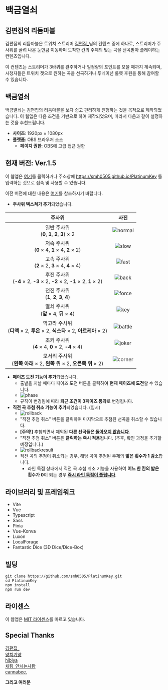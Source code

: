 # 백금열쇠

## 김편집의 리듬마블

김편집의 리듬마블은 트위치 스트리머 [김편집_](https://kimpyun.zip)님의 컨텐츠 중에 하나로,
스트리머가 주사위를 굴려 나온 눈만큼 이동하며 도착한 칸의 주제의 맞는 곡을 선곡받아 플레이하는 컨텐츠입니다.

이 컨텐츠는 스트리머가 3바퀴를 완주하거나 일정량의 포인트를 모을 때까지 계속되며,
시청자들은 트위치 챗으로 원하는 곡을 선곡하거나 투네이션 룰렛 후원을 통해 참여할 수 있습니다.

## 백금열쇠

백금열쇠는 김편집의 리듬마블을 보다 쉽고 편리하게 진행하는 것을 목적으로 제작되었습니다.
이 웹앱은 다음 조건을 기반으로 하여 제작되었으며, 따라서 다음과 같이 설정하는 것을 추천드립니다.

- **사이즈**: 1920px × 1080px
- **플랫폼**: OBS 브라우저 소스
  - **페이지 권한**: OBS에 고급 접근 권한

## 현재 버전: Ver.1.5

이 웹앱은 [여기](https://smh0505.github.io/PlatinumKey)를 클릭하거나 주소창에 https://smh0505.github.io/PlatinumKey 를 입력하는 것으로 접속 및 사용할 수 있습니다.

이전 버전에 대한 내용은 [여기](./devlogs/README.md)를 참조하시기 바랍니다.

- **주사위 텍스쳐가 추가**되었습니다.

| **주사위** | **사진** |
| :---: | :---: |
| 일반 주사위<br />(**0**, **1**, **2**, **3**) × 2 | ![normal](./images/normal_dice.png) |
| 저속 주사위<br />(**0** × 4, **1** × 4, **2** × 2) | ![slow](./images/slow_dice.png) |
| 고속 주사위<br />(**2** × 2, **3** × 4, **4** × 4) | ![fast](./images/fast_dice.png) |
| 후진 주사위<br />(**-4** × 2, **-3** × 2, **-2** × 2, **-1** × 2, **1** × 2) | ![back](./images/back_dice.png) |
| 전진 주사위<br />(**1**, **2**, **3**, **4**) | ![force](./images/force_dice.png) |
| 열쇠 주사위<br />(**앞** × 4, **뒤** × 4) | ![key](./images/key_dice.png) |
| 막고라 주사위<br />(**디맥** × 2, **투온** × 2, **식스타** × 2, **아르케아** × 2) | ![battle](./images/battle_dice.png) |
| 조커 주사위<br />(**4** × 4, **0** × 2, **-4** × 4) | ![joker](./images/joker_dice.png) |
| 모서리 주사위<br />(**왼쪽 아래** × 2, **왼쪽 위** × 2, **오른쪽 위** × 2) | ![corner](./images/corner_dice.png) |

- **페이즈 도전 기능이 추가**되었습니다.
  - 출발을 지날 때마다 페이즈 도전 버튼을 클릭하여 **현재 페이즈에 도전**할 수 있습니다.
  - ![phase](./images/phase.png)
  - 규칙이 변경됨에 따라 **퇴근 조건이 3페이즈 통과**로 변경됩니다.
- **직전 곡 추첨 취소 기능이 추가**되었습니다. (임시)
  - ![rollback](./images/rollback.gif)
  - "직전 추첨 취소" 버튼을 클릭하여 마지막으로 추첨된 선곡을 취소할 수 있습니다.
  - **\[주의!]** 추첨되면서 제외된 **다른 선곡들은 <ins>돌아오지 않습니다</ins>**.
  - "직전 추첨 취소" 버튼은 **클릭하는 즉시 적용**됩니다. (추후, 확인 과정을 추가할 예정입니다.)
  - ![rollbackresult](./images/rollback_result.gif)
  - 직전 곡의 추첨이 취소되는 경우, 해당 곡이 추첨된 주제의 **밟은 횟수가 1 감소**합니다.
    - 라인 독점 상태에서 직전 곡 추첨 취소 기능을 사용하여 **어느 한 칸의 밟은 횟수가 0**이 되는 경우 <ins>**즉시 라인 독점이 풀립니다**</ins>.

## 라이브러리 및 프레임워크

- Vite
- Vue
- Typescript
- Sass
- Pinia
- Vue-Konva
- Luxon
- LocalForage
- Fantastic Dice (3D Dice/Dice-Box)

## 빌딩

```shell
git clone https://github.com/smh0505/PlatinumKey.git
cd PlatinumKey
npm install
npm run dev
```

## 라이센스

이 웹앱은 [MIT 라이센스](./LICENSE)를 따르고 있습니다.

## Special Thanks

[김편집_](https://kimpyun.zip)\
[양치기양](https://github.com/ShepherdingSheep)\
[hibiya](https://github.com/hibiyasleep)\
[채팅_안치는사람](https://github.com/orphues12)\
[cannabee.](https://youtube.com/@cannabee)

**그리고 여러분**
